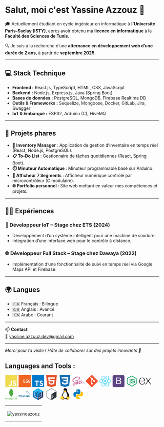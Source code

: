 # Salut, moi c'est Yassine Azzouz 👋

🎓 Actuellement étudiant en cycle ingénieur en informatique à **l’Université Paris-Saclay (ISTY)**, après avoir obtenu ma **licence en informatique** à la **Faculté des Sciences de Tunis**.

🔍 Je suis à la recherche d’une **alternance en développement web d’une durée de 2 ans**, à partir de **septembre 2025**.

---

## 💻 Stack Technique

- **Frontend :** React.js, TypeScript, HTML, CSS, JavaScript  
- **Backend :** Node.js, Express.js, Java (Spring Boot)  
- **Bases de données :** PostgreSQL, MongoDB, Firebase Realtime DB  
- **Outils & Frameworks :** Sequelize, Mongoose, Docker, GitLab, Jira, Swagger  
- **IoT & Embarqué :** ESP32, Arduino (C), HiveMQ  

---

## 🚀 Projets phares

- **🧠 Inventory Manager** : Application de gestion d’inventaire en temps réel (React, Node.js, PostgreSQL).  
- **📋 To-Do List** : Gestionnaire de tâches quotidiennes (React, Spring Boot).  
- **⏱️ Minuteur Automatique** : Minuteur programmable basé sur Arduino.  
- **🔢 Afficheur 7 Segments** : Afficheur numérique contrôlé par microcontrôleur (C modulaire).  
- **🌐 Portfolio personnel** : Site web mettant en valeur mes compétences et projets.

---

## 🧑‍💼 Expériences

### 🔌 Développeur IoT – Stage chez ETS (2024)
- Développement d’un système intelligent pour une machine de soudure.
- Intégration d’une interface web pour le contrôle à distance.

### 🌐 Développeur Full Stack – Stage chez Dawaya (2022)
- Implémentation d’une fonctionnalité de suivi en temps réel via Google Maps API et Firebase.

---

## 🌍 Langues

- 🇫🇷 Français : Bilingue  
- 🇬🇧 Anglais : Avancé  
- 🇹🇳 Arabe : Courant

---

📫 **Contact**  
📧 yassine.azzouz.dev@gmail.com  

---

_Merci pour ta visite ! Hâte de collaborer sur des projets innovants 🚀_


## Languages and Tools :

<p align="left">
<img width="40" height="40" alt="javascript" src="./icons/javascript-plain.svg"/>
<img width="40" height="40" alt="typescript" src="./icons/es6.svg"/>
<img width="40" height="40" alt="typescript" src="./icons/typescript-plain.svg"/>
<img width="40" height="40" alt="HTML5" src="./icons/html5-plain.svg"/>
<img width="40" height="40" alt="CSS3" src="./icons/css3-plain.svg"/>
<img width="40" height="40" alt="sass" src="./icons/sass-original.svg"/>
<img width="40" height="40" alt="git" src="./icons/git-plain.svg"/>
<img width="40" height="40" alt="react" src="./icons/react-original.svg"/>
<img width="40" height="40" alt="bootstrap" src="./icons/bootstrap-plain.svg"/>
<img width="40" height="40" alt="nodejs" src="./icons/node-original.svg"/>
<img width="40" height="40" alt="express" src="./icons/express-original.svg"/>
<img width="40" height="40" alt="mongodb" src="./icons/mongodb-plain-wordmark.svg"/>
<img width="40" height="40" alt="mysql" src="./icons/mysql-plain-wordmark.svg"/>
<img width="40" height="40" alt="sequelize" src="./icons/sequelize-original.svg"/>

<img width="40" height="40" alt="bash" src="./icons/bash-original.svg"/>
<img width="40" height="40" alt="linux" src="./icons/linux-original.svg"/>
<img width="40" height="40" alt="python" src="./icons/python-original.svg">

<table width="100%">
<td width="100%">
<p><img align="center" src="https://github-readme-stats.vercel.app/api/top-langs/?username=yassineazouz&layout=compact" alt="yassineazouz" /></p>
</td>
</tr>
</table>
